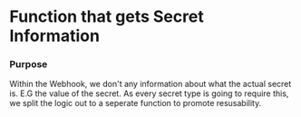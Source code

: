 # Function that gets Secret Information

### Purpose

Within the Webhook, we don't any information about what the actual secret is. E.G the value of the secret. As every secret type is going to require this, we split the logic out to a seperate function to promote resusability.
